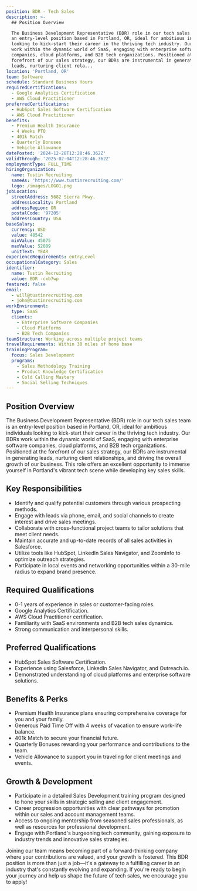```yaml
---
position: BDR - Tech Sales
description: >-
  ## Position Overview

  The Business Development Representative (BDR) role in our tech sales team is
  an entry-level position based in Portland, OR, ideal for ambitious individuals
  looking to kick-start their career in the thriving tech industry. Our BDRs
  work within the dynamic world of SaaS, engaging with enterprise software
  companies, cloud platforms, and B2B tech organizations. Positioned at the
  forefront of our sales strategy, our BDRs are instrumental in generating
  leads, nurturing client rela...
location: 'Portland, OR'
team: Software
schedule: Standard Business Hours
requiredCertifications:
  - Google Analytics Certification
  - AWS Cloud Practitioner
preferredCertifications:
  - HubSpot Sales Software Certification
  - AWS Cloud Practitioner
benefits:
  - Premium Health Insurance
  - 4 Weeks PTO
  - 401k Match
  - Quarterly Bonuses
  - Vehicle Allowance
datePosted: '2024-12-28T12:28:46.362Z'
validThrough: '2025-02-04T12:28:46.362Z'
employmentType: FULL_TIME
hiringOrganization:
  name: Tustin Recruiting
  sameAs: 'https://www.tustinrecruiting.com/'
  logo: /images/LOGO1.png
jobLocation:
  streetAddress: 5682 Sierra Pkwy.
  addressLocality: Portland
  addressRegion: OR
  postalCode: '97205'
  addressCountry: USA
baseSalary:
  currency: USD
  value: 48542
  minValue: 45075
  maxValue: 52009
  unitText: YEAR
experienceRequirements: entryLevel
occupationalCategory: Sales
identifier:
  name: Tustin Recruiting
  value: BDR -cxb7wp
featured: false
email:
  - will@tustinrecruiting.com
  - john@tustinrecruiting.com
workEnvironment:
  type: SaaS
  clients:
    - Enterprise Software Companies
    - Cloud Platforms
    - B2B Tech Companies
teamStructure: Working across multiple project teams
travelRequirements: Within 30 miles of home base
trainingProgram:
  focus: Sales Development
  programs:
    - Sales Methodology Training
    - Product Knowledge Certification
    - Cold Calling Mastery
    - Social Selling Techniques
---
```




## Position Overview
The Business Development Representative (BDR) role in our tech sales team is an entry-level position based in Portland, OR, ideal for ambitious individuals looking to kick-start their career in the thriving tech industry. Our BDRs work within the dynamic world of SaaS, engaging with enterprise software companies, cloud platforms, and B2B tech organizations. Positioned at the forefront of our sales strategy, our BDRs are instrumental in generating leads, nurturing client relationships, and driving the overall growth of our business. This role offers an excellent opportunity to immerse yourself in Portland's vibrant tech scene while developing key sales skills.

## Key Responsibilities
- Identify and qualify potential customers through various prospecting methods.
- Engage with leads via phone, email, and social channels to create interest and drive sales meetings.
- Collaborate with cross-functional project teams to tailor solutions that meet client needs.
- Maintain accurate and up-to-date records of all sales activities in Salesforce.
- Utilize tools like HubSpot, LinkedIn Sales Navigator, and ZoomInfo to optimize outreach strategies.
- Participate in local events and networking opportunities within a 30-mile radius to expand brand presence.

## Required Qualifications
- 0-1 years of experience in sales or customer-facing roles.
- Google Analytics Certification.
- AWS Cloud Practitioner certification.
- Familiarity with SaaS environments and B2B tech sales dynamics.
- Strong communication and interpersonal skills.

## Preferred Qualifications
- HubSpot Sales Software Certification.
- Experience using Salesforce, LinkedIn Sales Navigator, and Outreach.io.
- Demonstrated understanding of cloud platforms and enterprise software solutions.

## Benefits & Perks
- Premium Health Insurance plans ensuring comprehensive coverage for you and your family.
- Generous Paid Time Off with 4 weeks of vacation to ensure work-life balance.
- 401k Match to secure your financial future.
- Quarterly Bonuses rewarding your performance and contributions to the team.
- Vehicle Allowance to support you in traveling for client meetings and events.

## Growth & Development
- Participate in a detailed Sales Development training program designed to hone your skills in strategic selling and client engagement.
- Career progression opportunities with clear pathways for promotion within our sales and account management teams.
- Access to ongoing mentorship from seasoned sales professionals, as well as resources for professional development.
- Engage with Portland's burgeoning tech community, gaining exposure to industry trends and innovative sales strategies.

Joining our team means becoming part of a forward-thinking company where your contributions are valued, and your growth is fostered. This BDR position is more than just a job—it's a gateway to a fulfilling career in an industry that's constantly evolving and expanding. If you're ready to begin your journey and help us shape the future of tech sales, we encourage you to apply!
